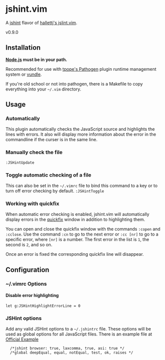 # jshint.vim

A [jshint](https://github.com/jshint/jshint) flavor of [hallettj's
jslint.vim](https://github.com/hallettj/jslint.vim).

v0.9.0

## Installation

**[Node.js](http://nodejs.org) must be in your path.**

Recommended for use with [tpope's
Pathogen](https://github.com/tpope/vim-pathogen) plugin runtime
management system or [vundle](https://github.com/gmarik/vundle).

If you're old school or not into pathogen, there is a Makefile to copy 
everything into your `~/.vim` directory.

## Usage

### Automatically
This plugin automatically checks the JavaScript source and highlights the lines 
with errors. It also will display more information about the error in the 
commandline if the curser is in the same line.

### Manually check the file
`:JSHintUpdate`

### Toggle automatic checking of a file
This can also be set in the `~/.vimrc` file to bind this command to a key or to 
turn off error checking by default.
`:JSHintToggle`

### Working with quickfix
When automatic error checking is enabled, jshint.vim will automatically display
errors in the [quickfix][] window in addition to highlighting them.

You can open and close the quickfix window with the commands `:copen` and
`:cclose`.  Use the command `:cn` to go to the next error or `:cc [nr]` to go
to a specific error, where `[nr]` is a number.  The first error in the list is
`1`, the second is `2`, and so on.

Once an error is fixed the corresponding quickfix line will disappear.

[quickfix]: http://vimdoc.sourceforge.net/htmldoc/quickfix.html  "Vim documentation: quickfix"

## Configuration

### ~/.vimrc Options

#### Disable error highlighting
`let g:JSHintHighlightErrorLine = 0`

### JSHint options
Add any valid JSHint options to a `~/.jshintrc` file. These options will be
used as global options for all JavaScript files. There is an example file at
[Official Example](https://github.com/jshint/jshint/blob/master/examples/.jshintrc)

      /*jshint browser: true, laxcomma, true, asi: true */
      /*global deepEqual, equal, notEqual, test, ok, raises */
